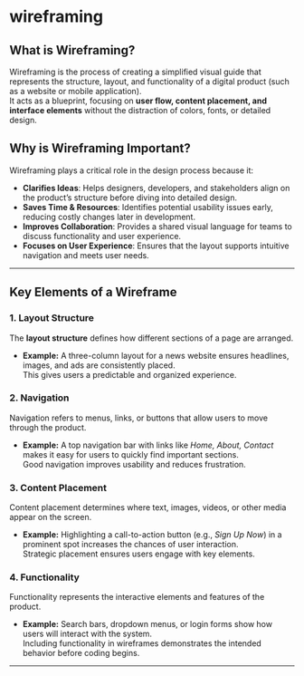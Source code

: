 # wireframing

## What is Wireframing?
Wireframing is the process of creating a simplified visual guide that represents the structure, layout, and functionality of a digital product (such as a website or mobile application).  
It acts as a blueprint, focusing on **user flow, content placement, and interface elements** without the distraction of colors, fonts, or detailed design.

## Why is Wireframing Important?
Wireframing plays a critical role in the design process because it:

- **Clarifies Ideas**: Helps designers, developers, and stakeholders align on the product’s structure before diving into detailed design.
- **Saves Time & Resources**: Identifies potential usability issues early, reducing costly changes later in development.
- **Improves Collaboration**: Provides a shared visual language for teams to discuss functionality and user experience.
- **Focuses on User Experience**: Ensures that the layout supports intuitive navigation and meets user needs.

---


## Key Elements of a Wireframe

### 1. Layout Structure
The **layout structure** defines how different sections of a page are arranged.  
- **Example:** A three-column layout for a news website ensures headlines, images, and ads are consistently placed.  
This gives users a predictable and organized experience.

### 2. Navigation
Navigation refers to menus, links, or buttons that allow users to move through the product.  
- **Example:** A top navigation bar with links like *Home, About, Contact* makes it easy for users to quickly find important sections.  
Good navigation improves usability and reduces frustration.

### 3. Content Placement
Content placement determines where text, images, videos, or other media appear on the screen.  
- **Example:** Highlighting a call-to-action button (e.g., *Sign Up Now*) in a prominent spot increases the chances of user interaction.  
Strategic placement ensures users engage with key elements.

### 4. Functionality
Functionality represents the interactive elements and features of the product.  
- **Example:** Search bars, dropdown menus, or login forms show how users will interact with the system.  
Including functionality in wireframes demonstrates the intended behavior before coding begins.

---
